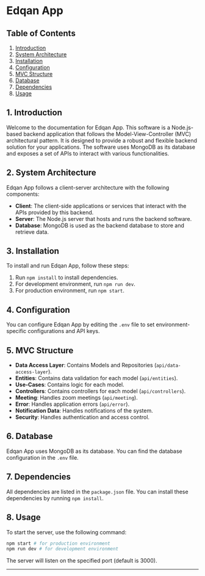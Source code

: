 # Edqan App

## Table of Contents
1. [Introduction](#introduction)
2. [System Architecture](#system-architecture)
3. [Installation](#installation)
4. [Configuration](#configuration)
5. [MVC Structure](#mvc-structure)
6. [Database](#database)
7. [Dependencies](#dependencies)
8. [Usage](#usage)

## 1. Introduction

Welcome to the documentation for Edqan App. This software is a Node.js-based backend application that follows the Model-View-Controller (MVC) architectural pattern. It is designed to provide a robust and flexible backend solution for your applications. The software uses MongoDB as its database and exposes a set of APIs to interact with various functionalities.

## 2. System Architecture

Edqan App follows a client-server architecture with the following components:

- **Client**: The client-side applications or services that interact with the APIs provided by this backend.
- **Server**: The Node.js server that hosts and runs the backend software.
- **Database**: MongoDB is used as the backend database to store and retrieve data.

## 3. Installation

To install and run Edqan App, follow these steps:

1. Run `npm install` to install dependencies.
2. For development environment, run `npm run dev`.
3. For production environment, run `npm start`.

## 4. Configuration

You can configure Edqan App by editing the `.env` file to set environment-specific configurations and API keys.

## 5. MVC Structure

- **Data Access Layer**: Contains Models and Repositories (`api/data-access-layer`).
- **Entities**: Contains data validation for each model (`api/entities`).
- **Use-Cases**: Contains logic for each model.
- **Controllers**: Contains controllers for each model (`api/controllers`).
- **Meeting**: Handles zoom meetings (`api/meeting`).
- **Error**: Handles application errors (`api/error`).
- **Notification Data**: Handles notifications of the system.
- **Security**: Handles authentication and access control.

## 6. Database

Edqan App uses MongoDB as its database. You can find the database configuration in the `.env` file.

## 7. Dependencies

All dependencies are listed in the `package.json` file. You can install these dependencies by running `npm install`.

## 8. Usage

To start the server, use the following command:

```bash
npm start # for production environment
npm run dev # for development environment
```

The server will listen on the specified port (default is 3000).

---
